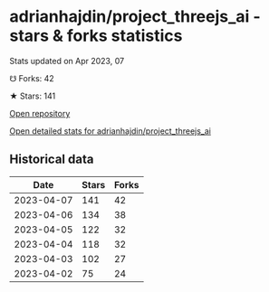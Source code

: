 # adrianhajdin/project_threejs_ai - stars & forks statistics

Stats updated on Apr 2023, 07

☋ Forks: 42

★ Stars: 141

[Open repository](https://github.com/adrianhajdin/project_threejs_ai)

[Open detailed stats for adrianhajdin/project_threejs_ai](https://reviewgithub.com/rep/adrianhajdin/project_threejs_ai)

## Historical data
| Date | Stars | Forks |
|------|-------|-------|
| 2023-04-07 | 141 | 42 | 
| 2023-04-06 | 134 | 38 | 
| 2023-04-05 | 122 | 32 | 
| 2023-04-04 | 118 | 32 | 
| 2023-04-03 | 102 | 27 | 
| 2023-04-02 | 75 | 24 | 

